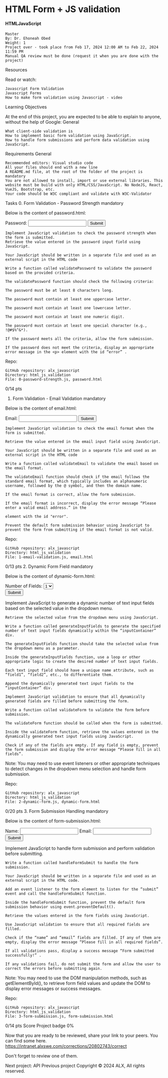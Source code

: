 <h1>HTML Form + JS validation</h1>
<h4>HTMLJavaScript</h4>

    Master
    By: Dr. Ehoneah Obed
    Weight: 1
    Project over - took place from Feb 17, 2024 12:00 AM to Feb 22, 2024 11:59 PM
    Manual QA review must be done (request it when you are done with the project)

Resources

Read or watch:

    Javascript Form Validation
    Javascript Forms
    How to make form validation using Javascript - video

Learning Objectives

At the end of this project, you are expected to be able to explain to anyone, without the help of Google:
General

    What client-side validation is
    How to implement basic form validation using JavaScript.
    How to handle form submissions and perform data validation using JavaScript.

Requirements
General

    Recommended editors: Visual studio code
    All your files should end with a new line
    A README.md file, at the root of the folder of the project is mandatory
    You are not allowed to install, import or use external libraries. This website must be build with only HTML/CSS/JavaScript. No NodeJS, React, VueJS, Bootstrap, etc.
    Your code should be W3C compliant and validate with W3C-Validator

Tasks
0. Form Validation - Password Strength
mandatory

Below is the content of password.html:

<!DOCTYPE html>
<html lang="en">
<head>
    <meta charset="UTF-8">
    <meta name="viewport" content="width=device-width, initial-scale=1.0">
    <title>Document</title>
</head>
<body>
    <form id="passwordForm">
  <label for="password">Password:</label>
  <input type="password" id="password" name="password">
  <button type="submit">Submit</button>
  <p id="error" style="color: red;"></p>
</form>
</body>
</html>

    Implement JavaScript validation to check the password strength when the form is submitted.
    Retrieve the value entered in the password input field using JavaScript.

    Your JavaScript should be written in a separate file and used as an external script in the HTML code

    Write a function called validatePassword to validate the password based on the provided criteria.

    The validatePassword function should check the following criteria:

    The password must be at least 8 characters long.

    The password must contain at least one uppercase letter.

    The password must contain at least one lowercase letter.

    The password must contain at least one numeric digit.

    The password must contain at least one special character (e.g., !@#$%^&*).

    If the password meets all the criteria, allow the form submission.

    If the password does not meet the criteria, display an appropriate error message in the <p> element with the id “error” .

Repo:

    GitHub repository: alx_javascript
    Directory: html_js_validation
    File: 0-password-strength.js, password.html

0/14 pts
1. Form Validation - Email Validation
mandatory

Below is the content of email.html:

<!DOCTYPE html>
<html lang="en">
<head>
    <meta charset="UTF-8">
    <meta name="viewport" content="width=device-width, initial-scale=1.0">
    <title>Document</title>
</head>
<body>
    <form id="emailForm">
  <label for="email">Email:</label>
  <input type="text" id="email" name="email">
  <button type="submit">Submit</button>
  <p id="error" style="color: red;"></p>
</form>
</body>
</html>

    Implement JavaScript validation to check the email format when the form is submitted.

    Retrieve the value entered in the email input field using JavaScript.

    Your JavaScript should be written in a separate file and used as an external script in the HTML code

    Write a function called validateEmail to validate the email based on the email format.

    The validateEmail function should check if the email follows the standard email format, which typically includes an alphanumeric username, followed by the @ symbol, and then the domain name.

    If the email format is correct, allow the form submission.

    If the email format is incorrect, display the error message “Please enter a valid email address.” in the

    element with the id "error".

    Prevent the default form submission behavior using JavaScript to prevent the form from submitting if the email format is not valid.

Repo:

    GitHub repository: alx_javascript
    Directory: html_js_validation
    File: 1-email-validation.js, email.html

0/13 pts
2. Dynamic Form Field
mandatory

Below is the content of dynamic-form.html:

<form id="dynamicForm">
  <label for="numFields">Number of Fields:</label>
  <select id="numFields" name="numFields">
    <option value="1">1</option>
    <option value="2">2</option>
    <option value="3">3</option>
  </select>
  <div id="inputContainer"></div>
  <button type="submit">Submit</button>
</form>

Implement JavaScript to generate a dynamic number of text input fields based on the selected value in the dropdown menu.

    Retrieve the selected value from the dropdown menu using JavaScript.

    Write a function called generateInputFields to generate the specified number of text input fields dynamically within the “inputContainer” div.

    The generateInputFields function should take the selected value from the dropdown menu as a parameter.

    Inside the generateInputFields function, use a loop or other appropriate logic to create the desired number of text input fields.

    Each text input field should have a unique name attribute, such as “field1”, “field2”, etc., to differentiate them.

    Append the dynamically generated text input fields to the “inputContainer” div.

    Implement JavaScript validation to ensure that all dynamically generated fields are filled before submitting the form.

    Write a function called validateForm to validate the form before submission.

    The validateForm function should be called when the form is submitted.

    Inside the validateForm function, retrieve the values entered in the dynamically generated text input fields using JavaScript.

    Check if any of the fields are empty. If any field is empty, prevent the form submission and display the error message “Please fill in all fields”.

Note: You may need to use event listeners or other appropriate techniques to detect changes in the dropdown menu selection and handle form submission.

Repo:

    GitHub repository: alx_javascript
    Directory: html_js_validation
    File: 2-dynamic-form.js, dynamic-form.html

0/20 pts
3. Form Submission Handling
mandatory

Below is the content of form-submission.html:

<!DOCTYPE html>
<html lang="en">
<head>
    <meta charset="UTF-8">
    <meta name="viewport" content="width=device-width, initial-scale=1.0">
    <title>Document</title>
</head>
<body>
    <form id="submitForm">
  <label for="name">Name:</label>
  <input type="text" id="name" name="name" >
  <label for="email">Email:</label>
  <input type="email" id="email" name="email" >
  <!-- Add more form fields as needed -->
  <button type="submit">Submit</button>
</form>
</body>
</html>

Implement JavaScript to handle form submission and perform validation before submitting.

    Write a function called handleFormSubmit to handle the form submission.

    Your JavaScript should be written in a separate file and used as an external script in the HTML code.

    Add an event listener to the form element to listen for the “submit” event and call the handleFormSubmit function.

    Inside the handleFormSubmit function, prevent the default form submission behavior using event.preventDefault().

    Retrieve the values entered in the form fields using JavaScript.

    Use JavaScript validation to ensure that all required fields are filled.

    Check if the “name” and “email” fields are filled. If any of them are empty, display the error message “Please fill in all required fields”.

    If all validations pass, display a success message “Form submitted successfully!” .

    If any validations fail, do not submit the form and allow the user to correct the errors before submitting again.

Note: You may need to use the DOM manipulation methods, such as getElementById(), to retrieve form field values and update the DOM to display error messages or success messages.

Repo:

    GitHub repository: alx_javascript
    Directory: html_js_validation
    File: 3-form-submission.js, form-submission.html

0/14 pts
Score
Project badge
0%

Now that you are ready to be reviewed, share your link to your peers. You can find some here.
https://intranet.alxswe.com/corrections/20802743/correct

Don't forget to review one of them.

Next project: API
Previous project
Copyright © 2024 ALX, All rights reserved.
